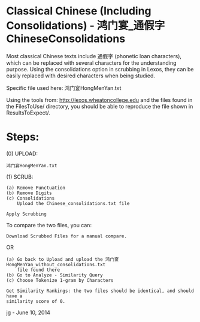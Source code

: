 # Classical Chinese (Including Consolidations) - 鸿门宴_通假字ChineseConsolidations

Most classical Chinese texts include 通假字 (phonetic loan characters), which
can be replaced with several characters for the understanding purpose. Using
the consolidations option in scrubbing in Lexos, they can be easily replaced
with desired characters when being studied.

Specific file used here:
鸿门宴HongMenYan.txt

Using the tools from:   http://lexos.wheatoncollege.edu
and the files found in the FilesToUse/ directory, you should
be able to reproduce the file shown in ResultsToExpect/.

Steps:
=====================================================================
(0) UPLOAD:

    鸿门宴HongMenYan.txt

(1) SCRUB:

    (a) Remove Punctuation
    (b) Remove Digits
    (c) Consolidations
        Upload the Chinese_consolidations.txt file
    
    Apply Scrubbing
To compare the two files, you can:

    Download Scrubbed Files for a manual compare.
OR

    (a) Go back to Upload and upload the 鸿门宴HongMenYan_without_consolidations.txt
        file found there
    (b) Go to Analyze - Similarity Query
    (c) Choose Tokenize 1-gram by Characters
    
    Get Similarity Rankings: the two files should be identical, and should have a
    similarity score of 0.

jg - June 10, 2014
